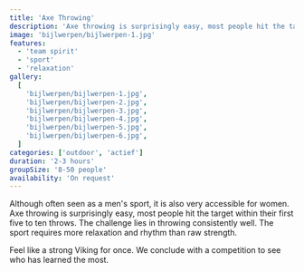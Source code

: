 ```yaml
---
title: 'Axe Throwing'
description: 'Axe throwing is surprisingly easy, most people hit the target within their first five to ten throws'
image: 'bijlwerpen/bijlwerpen-1.jpg'
features:
  - 'team spirit'
  - 'sport'
  - 'relaxation'
gallery:
  [
    'bijlwerpen/bijlwerpen-1.jpg',
    'bijlwerpen/bijlwerpen-2.jpg',
    'bijlwerpen/bijlwerpen-3.jpg',
    'bijlwerpen/bijlwerpen-4.jpg',
    'bijlwerpen/bijlwerpen-5.jpg',
    'bijlwerpen/bijlwerpen-6.jpg',
  ]
categories: ['outdoor', 'actief']
duration: '2-3 hours'
groupSize: '8-50 people'
availability: 'On request'
---
```


Although often seen as a men's sport, it is also very accessible for women.
Axe throwing is surprisingly easy, most people hit the target within their first five to ten throws. The challenge lies in throwing consistently well. The sport requires more relaxation and rhythm than raw strength.

Feel like a strong Viking for once.
We conclude with a competition to see who has learned the most.
